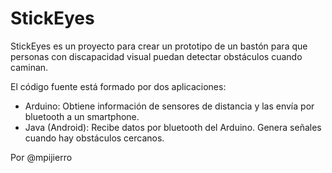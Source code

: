 # StickEyes


StickEyes es un proyecto para crear un prototipo de un bastón para que personas con discapacidad visual puedan detectar obstáculos cuando caminan. 

El código fuente está formado por dos aplicaciones:

- Arduino: Obtiene información de sensores de distancia y las envía por bluetooth a un smartphone.
- Java (Android): Recibe datos por bluetooth del Arduino. Genera señales cuando hay obstáculos cercanos.


Por @mpijierro

